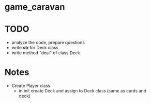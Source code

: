 # game_caravan




# TODO
- analyze the code, prepare questions
- write __str__ for Deck class
- write method "deal" of class Deck


# Notes
- Create Player class
  - in init create Deck and assign to Deck class (same as cards and deck)